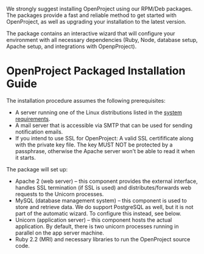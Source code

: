 
We strongly suggest installing OpenProject using our RPM/Deb packages.
The packages provide a fast and reliable method to get started with OpenProject, as well as upgrading your installation to the latest version.

The package contains an interactive wizard that will configure your environment with all necessary dependencies (Ruby, Node, database setup, Apache setup, and integrations with OpenpProject).


# OpenProject Packaged Installation Guide

The installation procedure assumes the following prerequisites:

* A server running one of the Linux distributions listed in the [system requirements](../system-requirements.md).
* A mail server that is accessible via SMTP that can be used for sending
  notification emails.
* If you intend to use SSL for OpenProject: A valid SSL certifificate along
  with the private key file. The key MUST NOT be protected by a passphrase,
otherwise the Apache server won't be able to read it when it starts.

The package will set up:

* Apache 2 (web server) – this component provides the external interface,
  handles SSL termination (if SSL is used) and distributes/forwards web
requests to the Unicorn processes.
* MySQL (database management system) – this component is used to store and
  retrieve data. We do support PostgreSQL as well, but it is not part of the automatic wizard. To configure this instead, see below.
* Unicorn (application server) – this component hosts the actual application.
  By default, there is two unicorn processes running in parallel on the app
server machine.
* Ruby 2.2 (MRI) and necessary libraries to run the OpenProject source code.

